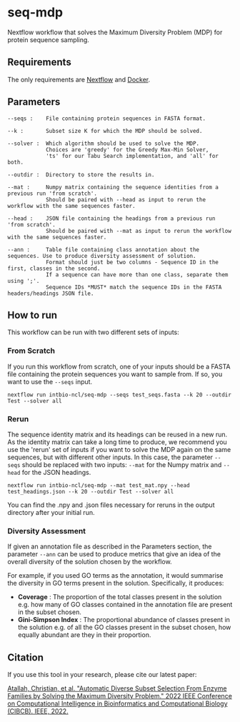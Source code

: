 # seq-mdp
Nextflow workflow that solves the Maximum Diversity Problem (MDP) for protein sequence sampling.

## Requirements
The only requirements are [Nextflow](https://www.nextflow.io/) and [Docker](https://www.docker.com/).

## Parameters

```
--seqs :    File containing protein sequences in FASTA format.

--k :       Subset size K for which the MDP should be solved.

--solver :  Which algorithm should be used to solve the MDP.
            Choices are 'greedy' for the Greedy Max-Min Solver,
            'ts' for our Tabu Search implementation, and 'all' for both.

--outdir :  Directory to store the results in.

--mat :     Numpy matrix containing the sequence identities from a previous run 'from scratch'.
            Should be paired with --head as input to rerun the workflow with the same sequences faster.

--head :    JSON file containing the headings from a previous run 'from scratch'.
            Should be paired with --mat as input to rerun the workflow with the same sequences faster.

--ann :     Table file containing class annotation about the sequences. Use to produce diversity assessment of solution.
            Format should just be two columns - Sequence ID in the first, classes in the second.
            If a sequence can have more than one class, separate them using ';'.
            Sequence IDs *MUST* match the sequence IDs in the FASTA headers/headings JSON file.
```

## How to run

This workflow can be run with two different sets of inputs:

### From Scratch

If you run this workflow from scratch, one of your inputs should be a FASTA file containing the protein sequences you want to sample from. If so, you want to use the `--seqs` input.

```
nextflow run intbio-ncl/seq-mdp --seqs test_seqs.fasta --k 20 --outdir Test --solver all
```
### Rerun

The sequence identity matrix and its headings can be reused in a new run. As the identity matrix can take a long time to produce, we recommend you use the 'rerun' set of inputs if you want to solve the MDP again on the same sequences, but with different other inputs.
In this case, the parameter `--seqs` should be replaced with two inputs: `--mat` for the Numpy matrix and `--head` for the JSON headings.

```
nextflow run intbio-ncl/seq-mdp --mat test_mat.npy --head test_headings.json --k 20 --outdir Test --solver all
```
You can find the .npy and .json files necessary for reruns in the output directory after your initial run.

### Diversity Assessment

If given an annotation file as described in the Parameters section, the parameter `--ann` can be used to produce metrics that give an idea of the overall diversity of the solution chosen by the workflow.

For example, if you used GO terms as the annotation, it would summarise the diversity in GO terms present in the solution.
Specifically, it produces:

* __Coverage__ : The proportion of the total classes present in the solution e.g. how many of GO classes contained in the annotation file are present in the subset chosen.
* __Gini-Simpson Index__ : The proportional abundance of classes present in the solution e.g. of all the GO classes present in the subset chosen, how equally abundant are they in their proportion.

## Citation

If you use this tool in your research, please cite our latest paper:

[Atallah, Christian, et al. "Automatic Diverse Subset Selection From Enzyme Families by Solving the Maximum Diversity Problem." 2022 IEEE Conference on Computational Intelligence in Bioinformatics and Computational Biology (CIBCB). IEEE, 2022.](https://ieeexplore.ieee.org/abstract/document/9863021)
